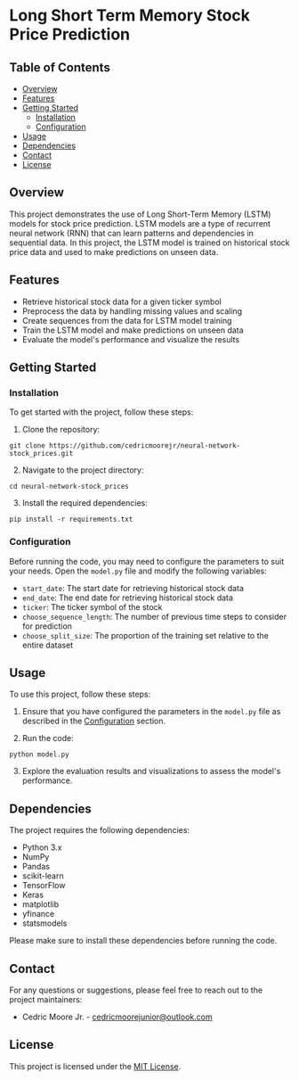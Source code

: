 # Long Short Term Memory Stock Price Prediction

Table of Contents
-----------------
- [Overview](#overview)
- [Features](#features)
- [Getting Started](#getting-started)
  - [Installation](#installation)
  - [Configuration](#configuration)
- [Usage](#usage)
- [Dependencies](#dependencies)
- [Contact](#contact)
- [License](#license)

## Overview

This project demonstrates the use of Long Short-Term Memory (LSTM) models for stock price prediction. LSTM models are a type of recurrent neural network (RNN) that can learn patterns and dependencies in sequential data. In this project, the LSTM model is trained on historical stock price data and used to make predictions on unseen data.

## Features

- Retrieve historical stock data for a given ticker symbol
- Preprocess the data by handling missing values and scaling
- Create sequences from the data for LSTM model training
- Train the LSTM model and make predictions on unseen data
- Evaluate the model's performance and visualize the results

## Getting Started

### Installation

To get started with the project, follow these steps:

1. Clone the repository:

```shell
git clone https://github.com/cedricmoorejr/neural-network-stock_prices.git
```

2. Navigate to the project directory:

```shell
cd neural-network-stock_prices
```

3. Install the required dependencies:

```shell
pip install -r requirements.txt
```

### Configuration

Before running the code, you may need to configure the parameters to suit your needs. Open the `model.py` file and modify the following variables:

- `start_date`: The start date for retrieving historical stock data
- `end_date`: The end date for retrieving historical stock data
- `ticker`: The ticker symbol of the stock
- `choose_sequence_length`: The number of previous time steps to consider for prediction
- `choose_split_size`: The proportion of the training set relative to the entire dataset

## Usage

To use this project, follow these steps:

1. Ensure that you have configured the parameters in the `model.py` file as described in the [Configuration](#configuration) section.

2. Run the code:

```shell
python model.py
```

3. Explore the evaluation results and visualizations to assess the model's performance.

## Dependencies

The project requires the following dependencies:

- Python 3.x
- NumPy
- Pandas
- scikit-learn
- TensorFlow
- Keras
- matplotlib
- yfinance
- statsmodels

Please make sure to install these dependencies before running the code.

## Contact

For any questions or suggestions, please feel free to reach out to the project maintainers:

- Cedric Moore Jr. - cedricmoorejunior@outlook.com

## License

This project is licensed under the [MIT License](LICENSE.txt).
